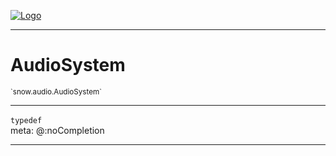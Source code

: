 
[![Logo](../../../images/logo.png)](../../../api/index.html)

---



<h1>AudioSystem</h1>
<small>`snow.audio.AudioSystem`</small>



---

`typedef`
<span class="meta">
<br/>meta: @:noCompletion
</span>


---

&nbsp;
&nbsp;

